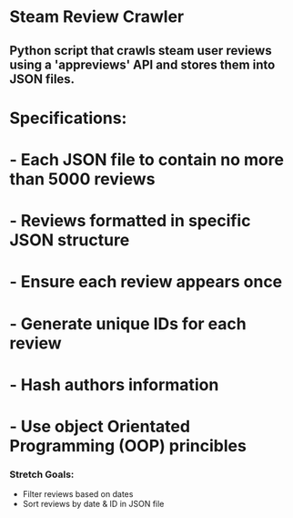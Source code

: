 # Steam Review Crawler
## Python script that crawls steam user reviews using a 'appreviews' API and stores them into JSON files. 
# 
# Specifications:
# - Each JSON file to contain no more than 5000 reviews
# - Reviews formatted in specific JSON structure 
# - Ensure each review appears once 
# - Generate unique IDs for each review
# - Hash authors information
# - Use object Orientated Programming (OOP) princibles 

### Stretch Goals:
- Filter reviews based on dates
- Sort reviews by date & ID in JSON file
